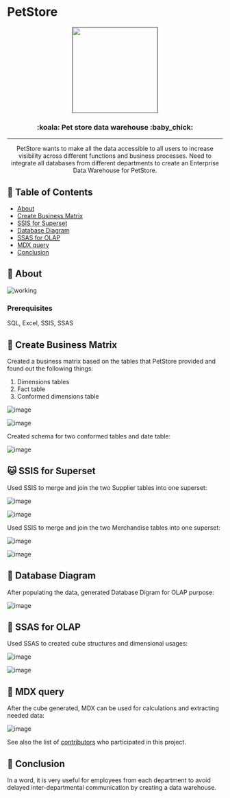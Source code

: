 # PetStore

<p align="center">
  <a href="" rel="noopener">
 <img width=200px height=200px src="http://pic.90sjimg.com/design/01/39/53/98/5949e1799d5af.png"></a>
</p>
<h3 align="center">:koala: Pet store data warehouse :baby_chick:</h3>


---

<p align="center"> PetStore wants to make all the data accessible to all users to increase visibility across different functions and business processes. Need to integrate all databases from different departments to create an Enterprise Data Warehouse for PetStore.
    <br> 
</p>

## 📝 Table of Contents
- [About](#about)
- [Create Business Matrix](#business_matrix)
- [SSIS for Superset](#superset)
- [Database Diagram](#database_diagram)
- [SSAS for OLAP](#olap)
- [MDX query ](#mdx_query)
- [Conclusion](#conclusion)

## 🧐 About <a name = "about"></a>


![working](https://media.giphy.com/media/h8mSIeTWzDFooj3hgT/giphy.gif)


### Prerequisites
SQL, Excel, SSIS, SSAS

## 🐶 Create Business Matrix <a name = "business_matrix"></a>
Created a business matrix based on the tables that PetStore provided and found out the following things:
1. Dimensions tables
2. Fact table
3. Conformed dimensions table

![image](https://github.com/YingHu1234/PetStore/blob/master/img/1.PNG)


![image](https://github.com/YingHu1234/PetStore/blob/master/img/2.PNG)


Created schema for two conformed tables and date table:

![image](https://github.com/YingHu1234/PetStore/blob/master/img/3.PNG)






## 🐱 SSIS for Superset <a name="superset"></a>

Used SSIS to merge and join the two Supplier tables into one superset:

![image](https://github.com/YingHu1234/PetStore/blob/master/img/5.png)


![image](https://github.com/YingHu1234/PetStore/blob/master/img/6.png)


Used SSIS to merge and join the two Merchandise tables into one superset:

![image](https://github.com/YingHu1234/PetStore/blob/master/img/7.png)


![image](https://github.com/YingHu1234/PetStore/blob/master/img/8.png)



## 🐰 Database Diagram <a name = "database_diagram"></a>

After populating the data, generated Database Digram for OLAP purpose:

![image](https://github.com/YingHu1234/PetStore/blob/master/img/4.png)



## 🐴 SSAS for OLAP <a name = "olap"></a>

Used SSAS to created cube structures and dimensional usages:

![image](https://github.com/YingHu1234/PetStore/blob/master/img/9.png)


![image](https://github.com/YingHu1234/PetStore/blob/master/img/10.png)


## 🐺 MDX query <a name = "mdx_query"></a>

After the cube generated, MDX can be used for calculations and extracting needed data:

![image](https://github.com/YingHu1234/PetStore/blob/master/img/11.png)



See also the list of [contributors](https://github.com/kylelobo/The-Documentation-Compendium/contributors) who participated in this project.

## 🎉 Conclusion <a name = "conclusion"></a>
In a word, it is very useful for employees from each department to avoid delayed inter-departmental communication by creating a data warehouse.
